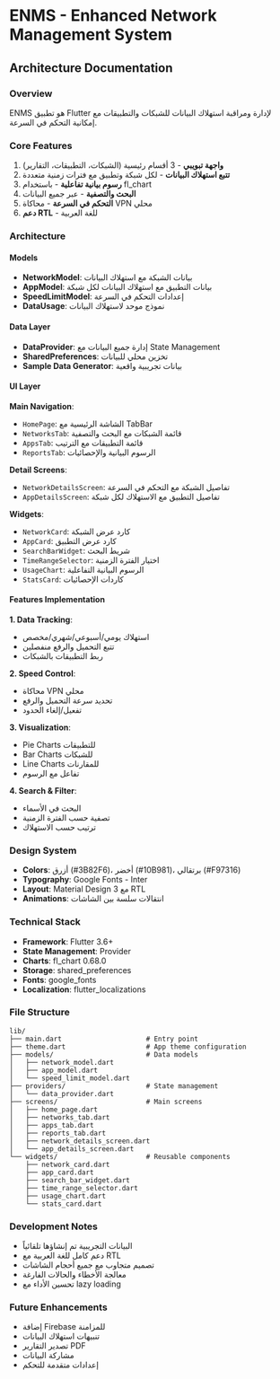 # ENMS - Enhanced Network Management System
## Architecture Documentation

### Overview
ENMS هو تطبيق Flutter لإدارة ومراقبة استهلاك البيانات للشبكات والتطبيقات مع إمكانية التحكم في السرعة.

### Core Features
1. **واجهة تبويبي** - 3 أقسام رئيسية (الشبكات، التطبيقات، التقارير)
2. **تتبع استهلاك البيانات** - لكل شبكة وتطبيق مع فترات زمنية متعددة
3. **رسوم بيانية تفاعلية** - باستخدام fl_chart
4. **البحث والتصفية** - عبر جميع البيانات
5. **التحكم في السرعة** - محاكاة VPN محلي
6. **دعم RTL** - للغة العربية

### Architecture

#### Models
- **NetworkModel**: بيانات الشبكة مع استهلاك البيانات
- **AppModel**: بيانات التطبيق مع استهلاك البيانات لكل شبكة
- **SpeedLimitModel**: إعدادات التحكم في السرعة
- **DataUsage**: نموذج موحد لاستهلاك البيانات

#### Data Layer
- **DataProvider**: إدارة جميع البيانات مع State Management
- **SharedPreferences**: تخزين محلي للبيانات
- **Sample Data Generator**: بيانات تجريبية واقعية

#### UI Layer
**Main Navigation**:
- `HomePage`: الشاشة الرئيسية مع TabBar
- `NetworksTab`: قائمة الشبكات مع البحث والتصفية
- `AppsTab`: قائمة التطبيقات مع الترتيب
- `ReportsTab`: الرسوم البيانية والإحصائيات

**Detail Screens**:
- `NetworkDetailsScreen`: تفاصيل الشبكة مع التحكم في السرعة
- `AppDetailsScreen`: تفاصيل التطبيق مع الاستهلاك لكل شبكة

**Widgets**:
- `NetworkCard`: كارد عرض الشبكة
- `AppCard`: كارد عرض التطبيق
- `SearchBarWidget`: شريط البحث
- `TimeRangeSelector`: اختيار الفترة الزمنية
- `UsageChart`: الرسوم البيانية التفاعلية
- `StatsCard`: كاردات الإحصائيات

#### Features Implementation

**1. Data Tracking**:
- استهلاك يومي/أسبوعي/شهري/مخصص
- تتبع التحميل والرفع منفصلين
- ربط التطبيقات بالشبكات

**2. Speed Control**:
- محاكاة VPN محلي
- تحديد سرعة التحميل والرفع
- تفعيل/إلغاء الحدود

**3. Visualization**:
- Pie Charts للتطبيقات
- Bar Charts للشبكات  
- Line Charts للمقارنات
- تفاعل مع الرسوم

**4. Search & Filter**:
- البحث في الأسماء
- تصفية حسب الفترة الزمنية
- ترتيب حسب الاستهلاك

### Design System
- **Colors**: أزرق (#3B82F6)، أخضر (#10B981)، برتقالي (#F97316)
- **Typography**: Google Fonts - Inter
- **Layout**: Material Design 3 مع RTL
- **Animations**: انتقالات سلسة بين الشاشات

### Technical Stack
- **Framework**: Flutter 3.6+
- **State Management**: Provider
- **Charts**: fl_chart 0.68.0
- **Storage**: shared_preferences
- **Fonts**: google_fonts
- **Localization**: flutter_localizations

### File Structure
```
lib/
├── main.dart                     # Entry point
├── theme.dart                    # App theme configuration
├── models/                       # Data models
│   ├── network_model.dart
│   ├── app_model.dart
│   └── speed_limit_model.dart
├── providers/                    # State management
│   └── data_provider.dart
├── screens/                      # Main screens
│   ├── home_page.dart
│   ├── networks_tab.dart
│   ├── apps_tab.dart
│   ├── reports_tab.dart
│   ├── network_details_screen.dart
│   └── app_details_screen.dart
└── widgets/                      # Reusable components
    ├── network_card.dart
    ├── app_card.dart
    ├── search_bar_widget.dart
    ├── time_range_selector.dart
    ├── usage_chart.dart
    └── stats_card.dart
```

### Development Notes
- البيانات التجريبية تم إنشاؤها تلقائياً
- دعم كامل للغة العربية مع RTL
- تصميم متجاوب مع جميع أحجام الشاشات
- معالجة الأخطاء والحالات الفارغة
- تحسين الأداء مع lazy loading

### Future Enhancements
- إضافة Firebase للمزامنة
- تنبيهات استهلاك البيانات
- تصدير التقارير PDF
- مشاركة البيانات
- إعدادات متقدمة للتحكم